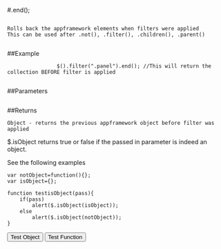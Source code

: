 
#.end();

```

Rolls back the appframework elements when filters were applied
This can be used after .not(), .filter(), .children(), .parent()
                
```

##Example

```
                $().filter(".panel").end(); //This will return the collection BEFORE filter is applied
                
```



##Parameters
```

```

##Returns
```
Object - returns the previous appframework object before filter was applied
```

$.isObject returns true or false if the passed in parameter is indeed an object.

See the following examples


```
var notObject=function(){};
var isObject={};

function testisObject(pass){
	if(pass)
		alert($.isObject(isObject));
	else
		alert($.isObject(notObject));
}
```

<script>
var notObject={};
var isObject=function(){};

var notObject=function(){};
var isObject={};

function testisObject(pass){
	if(pass)
		alert($.isObject(isObject));
	else
		alert($.isObject(notObject));
}

</script>

<input type="button" onclick="testisObject(true)" value="Test Object"/> <input type="button" onclick="testisObject(false)" value="Test Function"/>           
